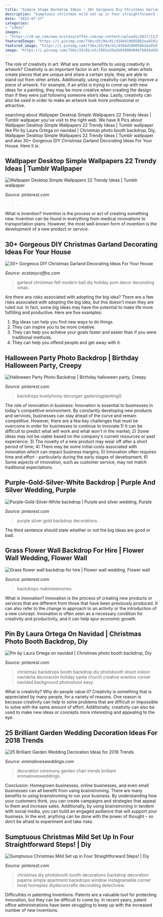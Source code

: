 ```yaml
---
title: "Simple Stage Backdrop Ideas ~ 30+ Gorgeous Diy Christmas Garland Decorating Ideas For Your House"
description: "Sumptuous christmas mild set up in four straightforward steps!"
date: "2023-07-27"
categories:
- "ideas"
images:
- "https://i0.wp.com/www.ecstasycoffee.com/wp-content/uploads/2017/11/Modern-Christmas-Felt-Ball-Garland.jpg?resize=564%2C846"
featuredImage: "https://i.pinimg.com/736x/d3/94/d1/d394d196058b2ea9191a52ed716bd684.jpg"
featured_image: "https://i.pinimg.com/736x/d3/94/d1/d394d196058b2ea9191a52ed716bd684.jpg"
image: "https://i.pinimg.com/736x/29/81/e5/2981e59a2b03808d9447b026d456f9bc.jpg"
---
```



The role of creativity in art: What are some benefits to using creativity in artwork?
Creativity is an important factor in art. For example, when artists create pieces that are unique and share a certain style, they are able to stand out from other artists. Additionally, using creativity can help improve a piece of artwork. For example, if an artist is trying to come up with new ideas for a painting, they may be more creative when creating the design than if they were just following someone else’s idea. Lastly, creativity can also be used in order to make an artwork look more professional or attractive.

	

		
searching about Wallpaper Desktop Simple Wallpapers 22 Trendy Ideas | Tumblr wallpaper you've visit to the right web. We have 8 Pics about Wallpaper Desktop Simple Wallpapers 22 Trendy Ideas | Tumblr wallpaper like Pin by Laura Ortega on navidad | Christmas photo booth backdrop, Diy, Wallpaper Desktop Simple Wallpapers 22 Trendy Ideas | Tumblr wallpaper and also 30+ Gorgeous DIY Christmas Garland Decorating Ideas For Your House. Here it is:
		
    
## Wallpaper Desktop Simple Wallpapers 22 Trendy Ideas | Tumblr Wallpaper

<img loading=lazy src="https://i.pinimg.com/736x/d3/94/d1/d394d196058b2ea9191a52ed716bd684.jpg" onerror="this.onerror=null;this.src='https://tse2.mm.bing.net/th?id=OIP.0g1RUbqugnptdcN6lbJvVQAAAA&amp;pid=15.1';" alt="Wallpaper Desktop Simple Wallpapers 22 Trendy Ideas | Tumblr wallpaper">

_Source: pinterest.com_

>. 

	

What is invention?
Invention is the process or act of creating something new. Invention can be found in everything from medical innovations to transportation plans. However, the most well-known form of invention is the development of a new product or service.

    
## 30+ Gorgeous DIY Christmas Garland Decorating Ideas For Your House

<img loading=lazy src="https://i0.wp.com/www.ecstasycoffee.com/wp-content/uploads/2017/11/Modern-Christmas-Felt-Ball-Garland.jpg?resize=564%2C846" onerror="this.onerror=null;this.src='https://tse2.mm.bing.net/th?id=OIP.FS0siO83JjynedYzU3Ql7AHaLH&amp;pid=15.1';" alt="30+ Gorgeous DIY Christmas Garland Decorating Ideas For Your House">

_Source: ecstasycoffee.com_

>garland christmas felt modern ball diy holiday pom decor decorating xmas. 

	

Are there any risks associated with adopting the big idea?
There are a few risks associated with adopting the big idea, but this doesn’t mean they are ruled out. In fact, some big ideas may have the potential to make life more fulfilling and productive. Here are five examples: 
1. Big ideas can help you find new ways to do things.
2. They can inspire you to be more creative.
3. They can help you achieve your goals faster and easier than if you were traditional methods.
4. They can help you offend people and get away with it.

    
## Halloween Party Photo Backdrop | Birthday Halloween Party, Creepy

<img loading=lazy src="https://i.pinimg.com/736x/60/17/7c/60177c90b7f6bac7d42b8ad944cad689.jpg" onerror="this.onerror=null;this.src='https://tse4.mm.bing.net/th?id=OIP.a_imt7N0YULvQBBejFtBNwHaJ3&amp;pid=15.1';" alt="Halloween Party Photo Backdrop | Birthday halloween party, Creepy">

_Source: pinterest.com_

>backdrops lovelyhomy decorgan gadeningplanting0. 

	

The role of innovation in business:
Innovation is essential to businesses in today's competitive environment. By constantly developing new products and services, businesses can stay ahead of the curve and remain competitive. However, there are a few key challenges that must be overcome in order for businesses to continue to innovate:1) It can be difficult to predict what will work and what won't in the market; 2) Some ideas may not be viable based on the company's current resources or past experience; 3) The novelty of a new product may wear off after a short period of time; 4) There may be some initial costs associated with innovation which can impact business margins; 5) Innovation often requires time and effort - particularly during the early stages of development; 6) Some aspects of innovation, such as customer service, may not match traditional expectations.

    
## Purple-Gold-Silver-White Backdrop | Purple And Silver Wedding, Purple

<img loading=lazy src="https://i.pinimg.com/736x/03/4a/68/034a68b1bb58c08fbbff686cbfe3555d.jpg" onerror="this.onerror=null;this.src='https://tse3.mm.bing.net/th?id=OIP.GlMXbUz5ZWatbxkauLsLVAHaJ3&amp;pid=15.1';" alt="Purple-Gold-Silver-White backdrop | Purple and silver wedding, Purple">

_Source: pinterest.com_

>purple silver gold backdrop decorations. 

	

The third sentence should state whether or not the big ideas are good or bad.

    
## Grass Flower Wall Backdrop For Hire | Flower Wall Wedding, Flower Wall

<img loading=lazy src="https://i.pinimg.com/736x/33/95/98/339598d9c3e798f92a275245de0a3cf7.jpg" onerror="this.onerror=null;this.src='https://tse3.mm.bing.net/th?id=OIP.wcz8GxgaCgOIPQtNvtSL7wHaJ3&amp;pid=15.1';" alt="Grass flower wall backdrop for hire | Flower wall wedding, Flower wall">

_Source: pinterest.com_

>backdrops makinmemories. 

	

What is innovation?
Innovation is the process of creating new products or services that are different from those that have been previously produced. It can also refer to the change in approach to an activity or the introduction of a new concept. Innovation is often seen as a necessary condition for creativity and productivity, and it can help spur economic growth.

    
## Pin By Laura Ortega On Navidad | Christmas Photo Booth Backdrop, Diy

<img loading=lazy src="https://i.pinimg.com/736x/29/81/e5/2981e59a2b03808d9447b026d456f9bc.jpg" onerror="this.onerror=null;this.src='https://tse4.mm.bing.net/th?id=OIP.QQlS6Y9GW1m2BgWxDjQqfQHaJ4&amp;pid=15.1';" alt="Pin by Laura Ortega on navidad | Christmas photo booth backdrop, Diy">

_Source: pinterest.com_

>christmas backdrops booth backdrop diy photobooth shoot indoor navideña decoración holiday santa church creative eventos corner navidad background photoshoot easy. 

	

What is creativity? Why do people value it?
Creativity is something that is appreciated by many people, for a variety of reasons. One reason is because creativity can help to solve problems that are difficult or impossible to solve with the same amount of effort. Additionally, creativity can also be used to make new ideas or concepts more interesting and appealing to the eye.

    
## 25 Brilliant Garden Wedding Decoration Ideas For 2018 Trends

<img loading=lazy src="http://emmalovesweddings.com/wp-content/uploads/2017/10/wedding-chair-decoration-ideas-for-ceremony.jpg" onerror="this.onerror=null;this.src='https://tse4.mm.bing.net/th?id=OIP.BXYCNxc8aty_u1CPoNAs9gHaLH&amp;pid=15.1';" alt="25 Brilliant Garden Wedding Decoration Ideas for 2018 Trends">

_Source: emmalovesweddings.com_

>decoration ceremony garden chair trends brilliant emmalovesweddings. 

	

Conclusion: Homegrown businesses, online businesses, and even small businesses can all benefit from using brainstroming.
There are many benefits to using brainstroming to run your business. By understanding how your customers think, you can create campaigns and strategies that appeal to them and increase sales. Additionally, by using brainstroming in tandem with social media, you can build an engaged audience that will support your business. In the end, anything can be done with the power of thought – so don’t be afraid to experiment and take risks.

    
## Sumptuous Christmas Mild Set Up In Four Straightforward Steps! | Diy

<img loading=lazy src="https://i.pinimg.com/736x/8f/d4/82/8fd482b1d04604cbeea2032dcc2c01bc.jpg" onerror="this.onerror=null;this.src='https://tse3.mm.bing.net/th?id=OIP.9OysvUwLe739cK8A-A2TngHaJ3&amp;pid=15.1';" alt="Sumptuous Christmas Mild Set up in Four Straightforward Steps! | Diy">

_Source: pinterest.com_

>christmas diy photobooth booth decorations backdrop decoration pajama simple apartment backdrops window instagramable corner most homepiez diydecorcrafts decorating detectview. 

	

Difficulties in patenting inventions:
Patents are a valuable tool for protecting innovation, but they can be difficult to come by. In recent years, patent office administrations have been struggling to keep up with the increased number of new inventions.

